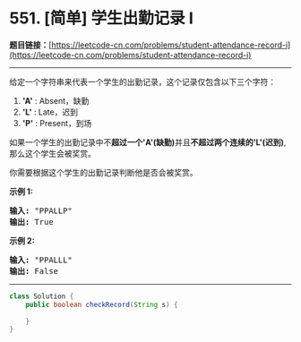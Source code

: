 # 551. [简单] 学生出勤记录 I

**题目链接：**[https://leetcode-cn.com/problems/student-attendance-record-i](https://leetcode-cn.com/problems/student-attendance-record-i)

---

<div class="content__1Y2H">
 <div class="notranslate">
  <p>给定一个字符串来代表一个学生的出勤记录，这个记录仅包含以下三个字符：</p> 
  <ol> 
   <li><strong>'A'</strong> : Absent，缺勤</li> 
   <li><strong>'L'</strong> : Late，迟到</li> 
   <li><strong>'P'</strong> : Present，到场</li> 
  </ol> 
  <p>如果一个学生的出勤记录中不<strong>超过一个'A'(缺勤)</strong>并且<strong>不超过两个连续的'L'(迟到)</strong>,那么这个学生会被奖赏。</p> 
  <p>你需要根据这个学生的出勤记录判断他是否会被奖赏。</p> 
  <p><strong>示例 1:</strong></p> 
  <pre class="language-text"><strong>输入:</strong> "PPALLP"
<strong>输出:</strong> True
</pre> 
  <p><strong>示例 2:</strong></p> 
  <pre class="language-text"><strong>输入:</strong> "PPALLL"
<strong>输出:</strong> False
</pre> 
 </div>
</div>

---

```java
class Solution {
    public boolean checkRecord(String s) {
        
    }
}
```